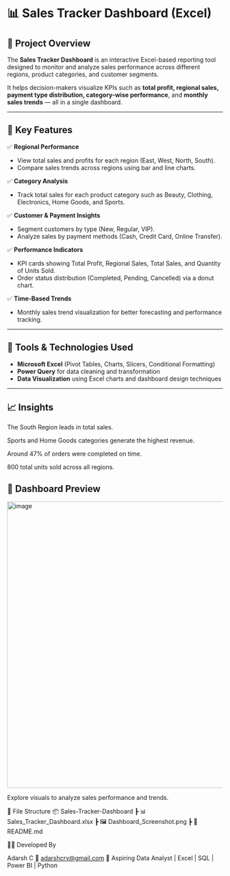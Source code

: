 # 📊 Sales Tracker Dashboard (Excel)



## 📝 Project Overview
The **Sales Tracker Dashboard** is an interactive Excel-based reporting tool designed to monitor and analyze sales performance across different regions, product categories, and customer segments.  

It helps decision-makers visualize KPIs such as **total profit, regional sales, payment type distribution, category-wise performance**, and **monthly sales trends** — all in a single dashboard.

---

## 🎯 Key Features

✅ **Regional Performance**
- View total sales and profits for each region (East, West, North, South).  
- Compare sales trends across regions using bar and line charts.

✅ **Category Analysis**
- Track total sales for each product category such as Beauty, Clothing, Electronics, Home Goods, and Sports.

✅ **Customer & Payment Insights**
- Segment customers by type (New, Regular, VIP).  
- Analyze sales by payment methods (Cash, Credit Card, Online Transfer).

✅ **Performance Indicators**
- KPI cards showing Total Profit, Regional Sales, Total Sales, and Quantity of Units Sold.  
- Order status distribution (Completed, Pending, Cancelled) via a donut chart.

✅ **Time-Based Trends**
- Monthly sales trend visualization for better forecasting and performance tracking.

---

## 🧠 Tools & Technologies Used
- **Microsoft Excel** (Pivot Tables, Charts, Slicers, Conditional Formatting)  
- **Power Query** for data cleaning and transformation  
- **Data Visualization** using Excel charts and dashboard design techniques  

---

## 📈 Insights

The South Region leads in total sales.

Sports and Home Goods categories generate the highest revenue.

Around 47% of orders were completed on time.

800 total units sold across all regions.

## 📸 Dashboard Preview

<img width="1243" height="668" alt="image" src="https://github.com/user-attachments/assets/b34fcc53-02ee-4957-a803-03571a6dce66" />

Explore visuals to analyze sales performance and trends.

📁 File Structure
📦 Sales-Tracker-Dashboard
 ┣ 📊 Sales_Tracker_Dashboard.xlsx
 ┣ 🖼️ Dashboard_Screenshot.png
 ┣ 📘 README.md

🧑‍💻 Developed By

Adarsh C
📧 adarshcrv@gmail.com
💼 Aspiring Data Analyst | Excel | SQL | Power BI | Python
